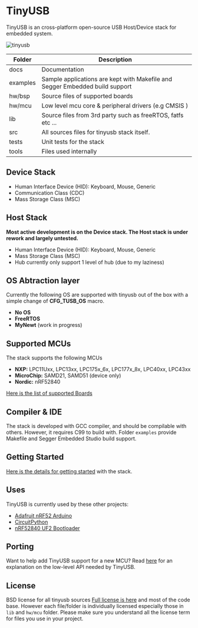 # TinyUSB

TinyUSB is an cross-platform open-source USB Host/Device stack for embedded system.

![tinyusb](https://user-images.githubusercontent.com/249515/49858616-f60c9700-fe27-11e8-8627-e76936352ff7.png)

Folder  | Description
-----   | -------------
docs    | Documentation
examples| Sample applications are kept with Makefile and Segger Embedded build support
hw/bsp  | Source files of supported boards
hw/mcu  | Low level mcu core & peripheral drivers (e.g CMSIS )
lib     | Source files from 3rd party such as freeRTOS, fatfs etc ...
src     | All sources files for tinyusb stack itself.
tests   | Unit tests for the stack
tools   | Files used internally

## Device Stack

- Human Interface Device (HID): Keyboard, Mouse, Generic
- Communication Class (CDC)
- Mass Storage Class (MSC)

## Host Stack

**Most active development is on the Device stack. The Host stack is under rework and largely untested.**

- Human Interface Device (HID): Keyboard, Mouse, Generic
- Mass Storage Class (MSC)
- Hub currently only support 1 level of hub (due to my laziness)

## OS Abtraction layer

Currently the following OS are supported with tinyusb out of the box with a simple change of **CFG_TUSB_OS** macro.

- **No OS**
- **FreeRTOS**
- **MyNewt** (work in progress)

## Supported MCUs

The stack supports the following MCUs

  - **NXP:** LPC11Uxx, LPC13xx, LPC175x_6x, LPC177x_8x, LPC40xx, LPC43xx
  - **MicroChip:** SAMD21, SAMD51 (device only)
  - **Nordic:** nRF52840

[Here is the list of supported Boards](hw/bsp/readme.md)

## Compiler & IDE

The stack is developed with GCC compiler, and should be compilable with others. However, it requires C99 to build with. Folder `examples` provide Makefile and Segger Embedded Studio build support.

## Getting Started

[Here is the details for getting started](docs/getting_started.md) with the stack.

## Uses

TinyUSB is currently used by these other projects:

* [Adafruit nRF52 Arduino](https://github.com/adafruit/Adafruit_nRF52_Arduino)
* [CircuitPython](https://github.com/adafruit/circuitpython)
* [nRF52840 UF2 Bootloader](https://github.com/adafruit/Adafruit_nRF52_Bootloader)

## Porting

Want to help add TinyUSB support for a new MCU? Read [here](docs/porting.md) for an explanation on the low-level API needed by TinyUSB.

## License

BSD license for all tinyusb sources [Full license is here](tinyusb/license.md) and most of the code base. However each file/folder is individually licensed especially those in `lib` and `hw/mcu` folder. Please make sure you understand all the license term for files you use in your project.
